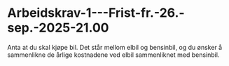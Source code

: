 # Arbeidskrav-1---Frist-fr.-26.-sep.-2025-21.00
Anta at du skal kjøpe bil. Det står mellom elbil og bensinbil, og du ønsker å sammenlikne de årlige kostnadene ved elbil sammenliknet med bensinbil.
